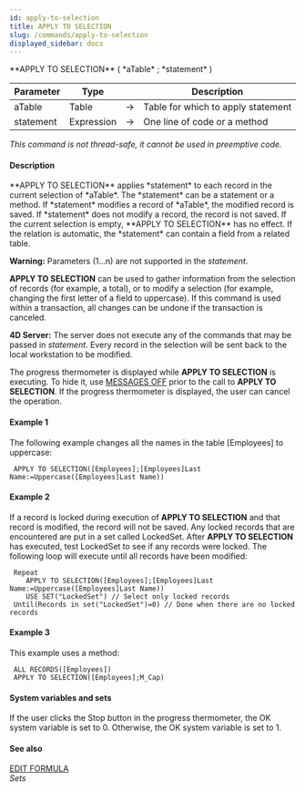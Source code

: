 ```yaml
---
id: apply-to-selection
title: APPLY TO SELECTION
slug: /commands/apply-to-selection
displayed_sidebar: docs
---
```


<!--REF #_command_.APPLY TO SELECTION.Syntax-->**APPLY TO SELECTION** ( *aTable* ; *statement* )<!-- END REF-->
<!--REF #_command_.APPLY TO SELECTION.Params-->
| Parameter | Type |  | Description |
| --- | --- | --- | --- |
| aTable | Table | &#8594;  | Table for which to apply statement |
| statement | Expression | &#8594;  | One line of code or a method |

<!-- END REF-->

*This command is not thread-safe, it cannot be used in preemptive code.*


#### Description 

<!--REF #_command_.APPLY TO SELECTION.Summary-->**APPLY TO SELECTION** applies *statement* to each record in the current selection of *aTable*.<!-- END REF--> The *statement* can be a statement or a method. If *statement* modifies a record of *aTable*, the modified record is saved. If *statement* does not modify a record, the record is not saved. If the current selection is empty, **APPLY TO SELECTION** has no effect. If the relation is automatic, the *statement* can contain a field from a related table.

**Warning:** Parameters ($1...$n) are not supported in the *statement*. 

**APPLY TO SELECTION** can be used to gather information from the selection of records (for example, a total), or to modify a selection (for example, changing the first letter of a field to uppercase). If this command is used within a transaction, all changes can be undone if the transaction is canceled.

**4D Server:** The server does not execute any of the commands that may be passed in *statement*. Every record in the selection will be sent back to the local workstation to be modified.

The progress thermometer is displayed while **APPLY TO SELECTION** is executing. To hide it, use [MESSAGES OFF](messages-off.md) prior to the call to **APPLY TO SELECTION**. If the progress thermometer is displayed, the user can cancel the operation.

#### Example 1 

The following example changes all the names in the table \[Employees\] to uppercase:

```4d
 APPLY TO SELECTION([Employees];[Employees]Last Name:=Uppercase([Employees]Last Name))
```

#### Example 2 

If a record is locked during execution of **APPLY TO SELECTION** and that record is modified, the record will not be saved. Any locked records that are encountered are put in a set called LockedSet. After **APPLY TO SELECTION** has executed, test LockedSet to see if any records were locked. The following loop will execute until all records have been modified:

```4d
 Repeat
    APPLY TO SELECTION([Employees];[Employees]Last Name:=Uppercase([Employees]Last Name))
    USE SET("LockedSet") // Select only locked records
 Until(Records in set("LockedSet")=0) // Done when there are no locked records
```

#### Example 3 

This example uses a method:

```4d
 ALL RECORDS([Employees])
 APPLY TO SELECTION([Employees];M_Cap)
```

#### System variables and sets 

If the user clicks the Stop button in the progress thermometer, the OK system variable is set to 0\. Otherwise, the OK system variable is set to 1.

#### See also 

[EDIT FORMULA](edit-formula.md)  
*Sets*  